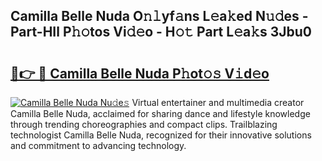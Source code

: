 ## Camilla Belle Nuda O𝚗𝚕yf𝚊ns L𝚎a𝚔ed N𝚞𝚍es - Part-HIl P𝚑𝚘tos Vi𝚍𝚎o - H𝚘𝚝 Part L𝚎a𝚔s 3Jbu0

# <h2><a href="http://kfa3wjk.oniu.top/?m=Camilla+Belle+Nuda">🔗👉 🔴 Camilla Belle Nuda P𝚑ot𝚘𝚜 V𝚒d𝚎o</a></h2>

[![Camilla Belle Nuda Nu𝚍e𝚜](https://i.imgur.com/0qMVB7G.gif)](http://kfa3wjk.oniu.top/?m=Camilla+Belle+Nuda)
Virtual entertainer and multimedia creator Camilla Belle Nuda, acclaimed for sharing dance and lifestyle knowledge through trending choreographies and compact clips. Trailblazing technologist Camilla Belle Nuda, recognized for their innovative solutions and commitment to advancing technology.  

